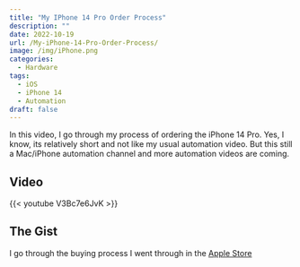 ```yaml
---
title: "My IPhone 14 Pro Order Process"
description: ""
date: 2022-10-19
url: /My-iPhone-14-Pro-Order-Process/
image: /img/iPhone.png
categories:
  - Hardware
tags:
  - iOS
  - iPhone 14
  - Automation
draft: false
---
```


In this video, I go through my process of ordering the iPhone 14 Pro. Yes, I know, its relatively short and not like my usual automation video. But this still a Mac/iPhone automation channel and more automation videos are coming.

## Video

{{< youtube V3Bc7e6JvK >}}

## The Gist

I go through the buying process I went through in the [Apple Store](https://www.apple.com/)